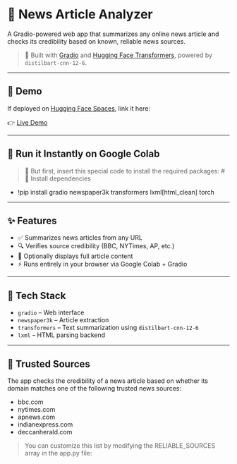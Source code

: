 # 📰 News Article Analyzer

A Gradio-powered web app that summarizes any online news article and checks its credibility based on known, reliable news sources.

> 🔗 Built with [Gradio](https://www.gradio.app/) and [Hugging Face Transformers](https://huggingface.co/transformers/), powered by `distilbart-cnn-12-6`.

---

## 🚀 Demo

If deployed on [Hugging Face Spaces](https://huggingface.co/spaces), link it here:

👉 [Live Demo](https://huggingface.co/spaces/rodu17/Fake_News_Detector)

---

## 🚀 Run it Instantly on Google Colab

> 📌 But first, insert this special code to install the required packages: # 🚀 Install dependencies
- !pip install gradio newspaper3k transformers lxml[html_clean] torch 

---

## ✨ Features

- ✅ Summarizes news articles from any URL
- 🔍 Verifies source credibility (BBC, NYTimes, AP, etc.)
- 📄 Optionally displays full article content
- ⚡ Runs entirely in your browser via Google Colab + Gradio

---

## 🧰 Tech Stack

- `gradio` – Web interface
- `newspaper3k` – Article extraction
- `transformers` – Text summarization using `distilbart-cnn-12-6`
- `lxml` – HTML parsing backend

---

## 🔗 Trusted Sources

The app checks the credibility of a news article based on whether its domain matches one of the following trusted news sources:

- bbc.com
- nytimes.com
- apnews.com
- indianexpress.com
- deccanherald.com

> You can customize this list by modifying the RELIABLE_SOURCES array in the app.py file:

